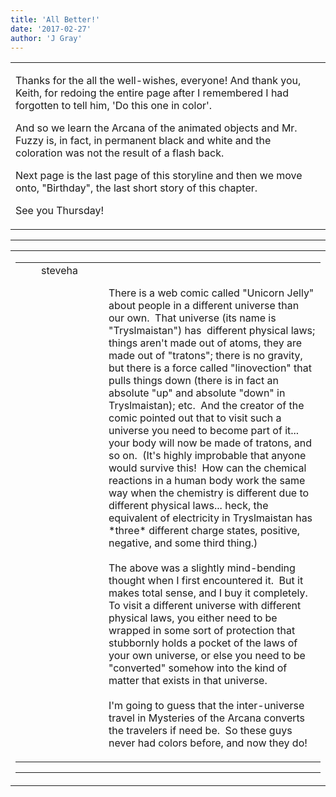 ```yaml
---
title: 'All Better!'
date: '2017-02-27'
author: 'J Gray'
---
```


<div>
<!-- Main content here -->
<table border="0" class="post"><tbody><tr><td>
   
   <div class="post_body">
       <p>Thanks for the all the well-wishes, everyone! And thank you, Keith, for redoing the entire page after I remembered I had forgotten to tell him, 'Do this one in color'.</p><p>And so we learn the Arcana of the animated objects and Mr. Fuzzy is, in fact, in permanent black and white and the coloration was not the result of a flash back.</p><p>Next page is the last page of this storyline and then we move onto, "Birthday", the last short story of this chapter.</p><p>See you Thursday!</p>
   </div>
   </td></tr>
   </tbody></table><hr><table style="width:100%; border:0;" class="comment_table"><tbody><tr><td width="100%"><a name=""> </a><div style="width:100%;" class="comment"><table border="0" width="100%"><tbody><tr><td align="center" valign="top" width="125">
<span class="comment_title"><center>steveha<br></center><a name="2932">&nbsp;</a></span><br>
<center><img src="https://www.gravatar.com/avatar.php?gravatar_id=5983c8378b7b667b2841b61b1c1799a9&amp;default=http%3A%2F%2Fmysteriesofthearcana.com%2Ftemplates%2Fmain%2Fimages%2Favatar.gif&amp;size=80&amp;rating=g" border="0" alt=""></center>
</td>
<td valign="top">


<p class="comment_text"> </p><p class="comment_text"><br> There is a web comic called "Unicorn Jelly" about people in a different universe than our own.&nbsp; That universe (its name is "Tryslmaistan") has&nbsp; different physical laws; things aren't made out of atoms, they are made out of "tratons"; there is no gravity, but there is a force called "linovection" that pulls things down (there is in fact an absolute "up" and absolute "down" in Tryslmaistan); etc.&nbsp; And the creator of the comic pointed out that to visit such a universe you need to become part of it... your body will now be made of tratons, and so on.&nbsp; (It's highly improbable that anyone would survive this!&nbsp; How can the chemical reactions in a human body work the same way when the chemistry is different due to different physical laws... heck, the equivalent of electricity in Tryslmaistan has *three* different charge states, positive, negative, and some third thing.)<br><br>The above was a slightly mind-bending thought when I first encountered it.&nbsp; But it makes total sense, and I buy it completely.&nbsp; To visit a different universe with different physical laws, you either need to be wrapped in some sort of protection that stubbornly holds a pocket of the laws of your own universe, or else you need to be "converted" somehow into the kind of matter that exists in that universe.<br><br>I'm going to guess that the inter-universe travel in Mysteries of the Arcana converts the travelers if need be.&nbsp; So these guys never had colors before, and now they do!<br></p>
 

</td></tr></tbody></table>
<hr></div></td></tr></tbody></table>
<!-- End main content -->
              </div>
